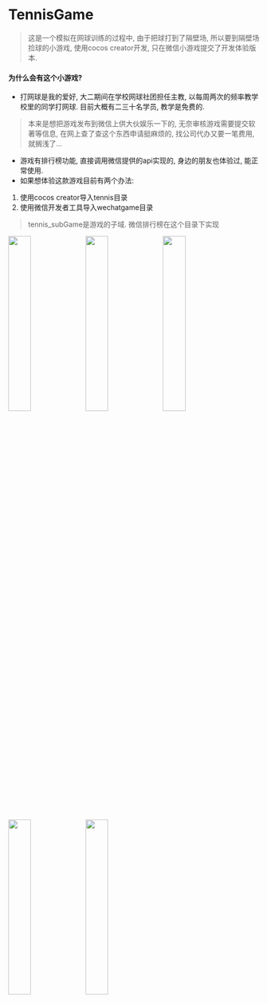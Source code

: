 # TennisGame

> 这是一个模拟在网球训练的过程中, 由于把球打到了隔壁场, 所以要到隔壁场捡球的小游戏, 使用cocos creator开发, 只在微信小游戏提交了开发体验版本. 

#### 为什么会有这个小游戏? 
- 打网球是我的爱好, 大二期间在学校网球社团担任主教, 以每周两次的频率教学校里的同学打网球. 目前大概有二三十名学员, 教学是免费的. 

> 本来是想把游戏发布到微信上供大伙娱乐一下的,  无奈审核游戏需要提交软著等信息, 在网上查了查这个东西申请挺麻烦的, 找公司代办又要一笔费用, 就搁浅了...

- 游戏有排行榜功能, 直接调用微信提供的api实现的, 身边的朋友也体验过, 能正常使用.
- 如果想体验这款游戏目前有两个办法: 
1. 使用cocos creator导入tennis目录
2. 使用微信开发者工具导入wechatgame目录

> tennis_subGame是游戏的子域. 微信排行榜在这个目录下实现

<html>
    <img height=30% width=30% src="http://m.qpic.cn/psb?/V11njlod3LYfx7/OJ48EZVzeWDJydaqt1tuxmVFChcmFrY*fVG2UQk*seY!/b/dDMBAAAAAAAA&bo=OASABwAAAAARB4s!&rf=viewer_4" />
</html>

<html>
    <img height=30% width=30% src="http://m.qpic.cn/psb?/V11njlod3LYfx7/sAfYhOizagE1LVbX0Iifjcmez.UR5WvP7b1ohz.azC0!/b/dL8AAAAAAAAA&bo=OASABwAAAAARF5s!&rf=viewer_4" />
</html>

<html>
    <img height=30% width=30% src="http://m.qpic.cn/psb?/V11njlod3LYfx7/EAqj9pXSxgatClC829PU4o1BKIomi2IhE3pkJVemGQI!/b/dFMBAAAAAAAA&bo=OASABwAAAAARF5s!&rf=viewer_4" />
</html>

<html>
    <img height=30% width=30% src="http://m.qpic.cn/psb?/V11njlod3LYfx7/W4ud71a8EloRklLPz9eNEhQyZxng17n.Jk3d7pGAGO0!/b/dDYBAAAAAAAA&bo=OASABwAAAAARF5s!&rf=viewer_4" />
</html>

<html>
    <img height=30% width=30% src="http://m.qpic.cn/psb?/V11njlod3LYfx7/Lra5ozqVark1kAhNVe1raEVa0deHL7RjFxLwOxii8Ww!/b/dL8AAAAAAAAA&bo=OASABwAAAAARF5s!&rf=viewer_4" />
</html>